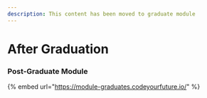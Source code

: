 ```yaml
---
description: This content has been moved to graduate module
---
```


# After Graduation



### Post-Graduate Module

{% embed url="https://module-graduates.codeyourfuture.io/" %}



